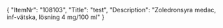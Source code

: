 {
  "ItemNr": "108103",
  "Title": "test",
  "Description": "Zoledronsyra medac, inf-vätska, lösning 4 mg/100 ml"
}
